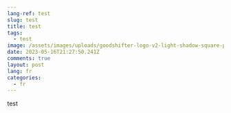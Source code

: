 ```yaml
---
lang-ref: test
slug: test
title: test
tags:
  - test
image: /assets/images/uploads/goodshifter-logo-v2-light-shadow-square-pink.png
date: 2023-05-16T21:27:50.241Z
comments: true
layout: post
lang: fr
categories:
  - fr
---
```

test